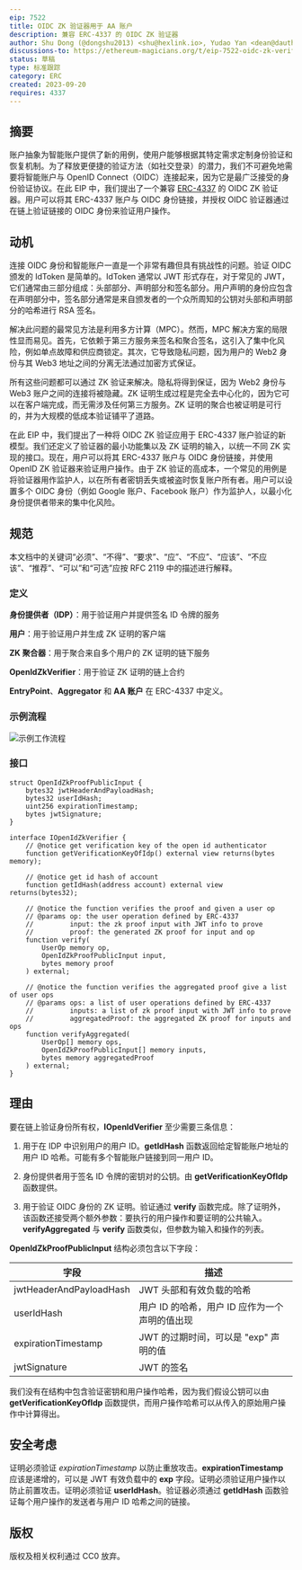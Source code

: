 ```yaml
---
eip: 7522
title: OIDC ZK 验证器用于 AA 账户
description: 兼容 ERC-4337 的 OIDC ZK 验证器
author: Shu Dong (@dongshu2013) <shu@hexlink.io>, Yudao Yan <dean@dauth.network>, Song Z <s@misfit.id>, Kai Chen <kai@dauth.network>
discussions-to: https://ethereum-magicians.org/t/eip-7522-oidc-zk-verifier/15862
status: 草稿
type: 标准跟踪
category: ERC
created: 2023-09-20
requires: 4337
---
```


## 摘要

账户抽象为智能账户提供了新的用例，使用户能够根据其特定需求定制身份验证和恢复机制。为了释放更便捷的验证方法（如社交登录）的潜力，我们不可避免地需要将智能账户与 OpenID Connect（OIDC）连接起来，因为它是最广泛接受的身份验证协议。在此 EIP 中，我们提出了一个兼容 [ERC-4337](./eip-4337.md) 的 OIDC ZK 验证器。用户可以将其 ERC-4337 账户与 OIDC 身份链接，并授权 OIDC 验证器通过在链上验证链接的 OIDC 身份来验证用户操作。

## 动机

连接 OIDC 身份和智能账户一直是一个非常有趣但具有挑战性的问题。验证 OIDC 颁发的 IdToken 是简单的。IdToken 通常以 JWT 形式存在，对于常见的 JWT，它们通常由三部分组成：头部部分、声明部分和签名部分。用户声明的身份应包含在声明部分中，签名部分通常是来自颁发者的一个众所周知的公钥对头部和声明部分的哈希进行 RSA 签名。

解决此问题的最常见方法是利用多方计算（MPC）。然而，MPC 解决方案的局限性显而易见。首先，它依赖于第三方服务来签名和聚合签名，这引入了集中化风险，例如单点故障和供应商锁定。其次，它导致隐私问题，因为用户的 Web2 身份与其 Web3 地址之间的分离无法通过加密方式保证。

所有这些问题都可以通过 ZK 验证来解决。隐私将得到保证，因为 Web2 身份与 Web3 账户之间的连接将被隐藏。ZK 证明生成过程是完全去中心化的，因为它可以在客户端完成，而无需涉及任何第三方服务。ZK 证明的聚合也被证明是可行的，并为大规模的低成本验证铺平了道路。

在此 EIP 中，我们提出了一种将 OIDC ZK 验证应用于 ERC-4337 账户验证的新模型。我们还定义了验证器的最小功能集以及 ZK 证明的输入，以统一不同 ZK 实现的接口。现在，用户可以将其 ERC-4337 账户与 OIDC 身份链接，并使用 OpenID ZK 验证器来验证用户操作。由于 ZK 验证的高成本，一个常见的用例是将验证器用作监护人，以在所有者密钥丢失或被盗时恢复账户所有者。用户可以设置多个 OIDC 身份（例如 Google 账户、Facebook 账户）作为监护人，以最小化身份提供者带来的集中化风险。

## 规范

本文档中的关键词“必须”、“不得”、“要求”、“应”、“不应”、“应该”、“不应该”、“推荐”、“可以”和“可选”应按 RFC 2119 中的描述进行解释。

### 定义

**身份提供者（IDP）**：用于验证用户并提供签名 ID 令牌的服务

**用户**：用于验证用户并生成 ZK 证明的客户端

**ZK 聚合器**：用于聚合来自多个用户的 ZK 证明的链下服务

**OpenIdZkVerifier**：用于验证 ZK 证明的链上合约

**EntryPoint**、**Aggregator** 和 **AA 账户** 在 ERC-4337 中定义。

### 示例流程

![示例工作流程](../assets/eip-7522/workflow.png)

### 接口

```
struct OpenIdZkProofPublicInput {
    bytes32 jwtHeaderAndPayloadHash;
    bytes32 userIdHash;
    uint256 expirationTimestamp;
    bytes jwtSignature;
}

interface IOpenIdZkVerifier {
    // @notice get verification key of the open id authenticator
    function getVerificationKeyOfIdp() external view returns(bytes memory);
 
    // @notice get id hash of account
    function getIdHash(address account) external view returns(bytes32);

    // @notice the function verifies the proof and given a user op
    // @params op: the user operation defined by ERC-4337
    //         input: the zk proof input with JWT info to prove
    //         proof: the generated ZK proof for input and op
    function verify(
        UserOp memory op,
        OpenIdZkProofPublicInput input,
        bytes memory proof
    ) external;

    // @notice the function verifies the aggregated proof give a list of user ops
    // @params ops: a list of user operations defined by ERC-4337
    //         inputs: a list of zk proof input with JWT info to prove
    //         aggregatedProof: the aggregated ZK proof for inputs and ops
    function verifyAggregated(
        UserOp[] memory ops,
        OpenIdZkProofPublicInput[] memory inputs,
        bytes memory aggregatedProof
    ) external;
}
```

## 理由

要在链上验证身份所有权，**IOpenIdVerifier** 至少需要三条信息：

1. 用于在 IDP 中识别用户的用户 ID。**getIdHash** 函数返回给定智能账户地址的用户 ID 哈希。可能有多个智能账户链接到同一用户 ID。

2. 身份提供者用于签名 ID 令牌的密钥对的公钥。由 **getVerificationKeyOfIdp** 函数提供。

3. 用于验证 OIDC 身份的 ZK 证明。验证通过 **verify** 函数完成。除了证明外，该函数还接受两个额外参数：要执行的用户操作和要证明的公共输入。**verifyAggregated** 与 **verify** 函数类似，但参数为输入和操作的列表。

**OpenIdZkProofPublicInput** 结构必须包含以下字段：

| 字段      | 描述 |
| ----------- | ----------- |
| jwtHeaderAndPayloadHash | JWT 头部和有效负载的哈希 |
| userIdHash   | 用户 ID 的哈希，用户 ID 应作为一个声明的值出现 |
| expirationTimestamp | JWT 的过期时间，可以是 "exp" 声明的值 |
| jwtSignature | JWT 的签名 |

我们没有在结构中包含验证密钥和用户操作哈希，因为我们假设公钥可以由 **getVerificationKeyOfIdp** 函数提供，而用户操作哈希可以从传入的原始用户操作中计算得出。

## 安全考虑

证明必须验证 *expirationTimestamp* 以防止重放攻击。**expirationTimestamp** 应该是递增的，可以是 JWT 有效负载中的 **exp** 字段。证明必须验证用户操作以防止前置攻击。证明必须验证 **userIdHash**。验证器必须通过 **getIdHash** 函数验证每个用户操作的发送者与用户 ID 哈希之间的链接。

## 版权

版权及相关权利通过 CC0 放弃。